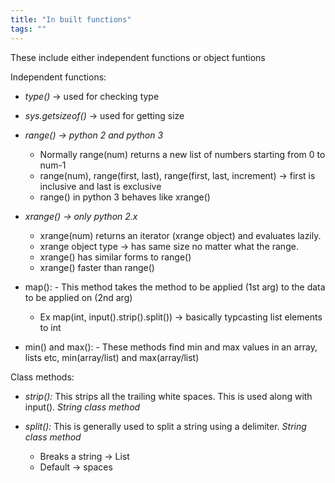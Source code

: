 ```yaml
---
title: "In built functions"
tags: ""
---
```

These include either independent functions or object funtions

Independent functions:

-   _type()_ → used for checking type

-   _sys.getsizeof()_ → used for getting size

-   _range() → python 2 and python 3_
    -   Normally range(num) returns a new list of numbers starting from 0 to num-1
    -   range(num), range(first, last), range(first, last, increment) → first is inclusive and last is exclusive
    -   range() in python 3 behaves like xrange()

-   _xrange() → only python 2.x_
    -   xrange(num) returns an iterator (xrange object) and evaluates lazily.
    -   xrange object type → has same size no matter what the range.
    -   xrange() has similar forms to range()
    -   xrange() faster than range()

-   map():
    		\- This method takes the method to be applied (1st arg) to the data to be applied on (2nd arg)
    -   Ex map(int, input().strip().split())  → basically typcasting list elements to int

-   min() and max():
    		\- These methods find min and max values in an array, lists etc, min(array/list) and max(array/list)

Class methods:

-   _strip():_ This strips all the trailing white spaces. This is used along with input(). _String class method_

-   _split():_ This is generally used to split a string using a delimiter. _String class method_
    -   Breaks a string → List
    -   Default → spaces
